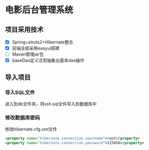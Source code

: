 # 电影后台管理系统

## 项目采用技术

- [x] Spring+struts2+Hibernate整合
- [x] 前端全部采用easyui搭建
- [ ] Maven管理jar包
- [x] baseDao定义泛型抽象出基本dao操作

## 导入项目

### 导入SQL文件

进入到db文件夹，将ssh.sql文件导入到数据库中

### 修改数据库密码

修改hibernate.cfg.xml文件
```xml
<property name="hibernate.connection.username">root</property>
<property name="hibernate.connection.password">123456</property>
```


